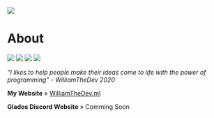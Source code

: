 ![](https://cdn.glitch.com/233efcda-1f98-4551-9b2e-8792c9934f1a%2FWilliamTheDev%20sigin1.png?v=1605280403318)

# About
![](https://img.shields.io/badge/Languages-JavaScript%20%2B%20HTML%2FCSS-blue) ![](https://img.shields.io/badge/Editor-Visual-studio-code-blue) ![](https://img.shields.io/badge/Browser-Chrome-blue) ![](https://img.shields.io/badge/Hosting-Glitch-blue)

*"I likes to help people make their ideas come to life with the power of programming" - WilliamTheDev 2020*

**My Website** » [WilliamTheDev.ml](https://williamthedev.ml/)

**Glados Discord Website** » Comming Soon





